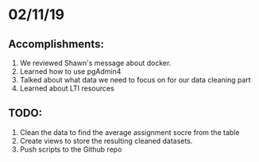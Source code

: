 # 02/11/19

## Accomplishments: 
1. We reviewed Shawn's message about docker. 
2. Learned how to use pgAdmin4 
3. Talked about what data we need to focus on for our data cleaning part 
4. Learned about LTI resources

## TODO:
1. Clean the data to find the average assignment socre from the table
2. Create views to store the resulting cleaned datasets. 
3. Push scripts to the Github repo
